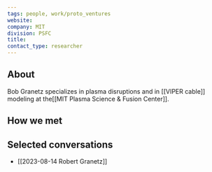 ```yaml
---
tags: people, work/proto_ventures
website: 
company: MIT
division: PSFC
title: 
contact_type: researcher
---
```

## About
Bob Granetz specializes in plasma disruptions and in [[VIPER cable]] modeling at the[[MIT Plasma Science & Fusion Center]].
## How we met

## Selected conversations
- [[2023-08-14 Robert Granetz]]